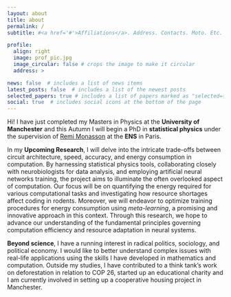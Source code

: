 ```yaml
---
layout: about
title: about
permalink: /
subtitle: #<a href='#'>Affiliations</a>. Address. Contacts. Moto. Etc.

profile:
  align: right
  image: prof_pic.jpg
  image_circular: false # crops the image to make it circular
  address: >

news: false  # includes a list of news items
latest_posts: false  # includes a list of the newest posts
selected_papers: true # includes a list of papers marked as "selected={true}"
social: true  # includes social icons at the bottom of the page
---
```


Hi! I have just completed my Masters in Physics at the **University of Manchester** and this Autumn I will begin a PhD in **statistical physics** under the supervision of [Remi Monasson](http://www.phys.ens.fr/~monasson/) at the **ENS** in Paris.

In my **Upcoming Research**, I will delve into the intricate trade-offs between circuit architecture, speed, accuracy, and energy consumption in computation. By harnessing statistical physics tools, collaborating closely with neurobiologists for data analysis, and employing artificial neural networks training, the project aims to illuminate the often overlooked aspect of computation. Our focus will be on quantifying the energy required for various computational tasks and investigating how resource shortages affect coding in rodents. Moreover, we will endeavor to optimize training procedures for energy consumption using *meta-learning*, a promising and innovative approach in this context. 
Through this research, we hope to advance our understanding of the fundamental principles governing computation efficiency and resource adaptation in neural systems.

**Beyond science**, I have a running interest in radical politics, sociology, and political economy. I would like  to better understand complex issues with real-life applications using the skills I have developed in mathematics and computation. Outside my studies, I have contributed to a think tank’s work on deforestation in relation to COP 26, started up an educational charity and I am currently involved in setting up a cooperative housing project in Manchester.